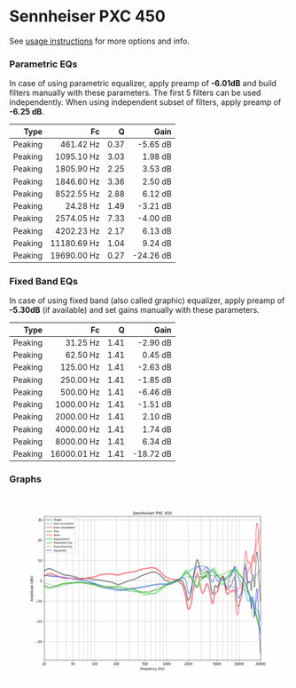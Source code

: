 # Sennheiser PXC 450
See [usage instructions](https://github.com/jaakkopasanen/AutoEq#usage) for more options and info.

### Parametric EQs
In case of using parametric equalizer, apply preamp of **-6.01dB** and build filters manually
with these parameters. The first 5 filters can be used independently.
When using independent subset of filters, apply preamp of **-6.25 dB**.

| Type    | Fc          |    Q | Gain      |
|--------:|------------:|-----:|----------:|
| Peaking | 461.42 Hz   | 0.37 | -5.65 dB  |
| Peaking | 1095.10 Hz  | 3.03 | 1.98 dB   |
| Peaking | 1805.90 Hz  | 2.25 | 3.53 dB   |
| Peaking | 1846.60 Hz  | 3.36 | 2.50 dB   |
| Peaking | 8522.55 Hz  | 2.88 | 6.12 dB   |
| Peaking | 24.28 Hz    | 1.49 | -3.21 dB  |
| Peaking | 2574.05 Hz  | 7.33 | -4.00 dB  |
| Peaking | 4202.23 Hz  | 2.17 | 6.13 dB   |
| Peaking | 11180.69 Hz | 1.04 | 9.24 dB   |
| Peaking | 19690.00 Hz | 0.27 | -24.26 dB |

### Fixed Band EQs
In case of using fixed band (also called graphic) equalizer, apply preamp of **-5.30dB**
(if available) and set gains manually with these parameters.

| Type    | Fc          |    Q | Gain      |
|--------:|------------:|-----:|----------:|
| Peaking | 31.25 Hz    | 1.41 | -2.90 dB  |
| Peaking | 62.50 Hz    | 1.41 | 0.45 dB   |
| Peaking | 125.00 Hz   | 1.41 | -2.63 dB  |
| Peaking | 250.00 Hz   | 1.41 | -1.85 dB  |
| Peaking | 500.00 Hz   | 1.41 | -6.46 dB  |
| Peaking | 1000.00 Hz  | 1.41 | -1.51 dB  |
| Peaking | 2000.00 Hz  | 1.41 | 2.10 dB   |
| Peaking | 4000.00 Hz  | 1.41 | 1.74 dB   |
| Peaking | 8000.00 Hz  | 1.41 | 6.34 dB   |
| Peaking | 16000.01 Hz | 1.41 | -18.72 dB |

### Graphs
![](./Sennheiser%20PXC%20450.png)
